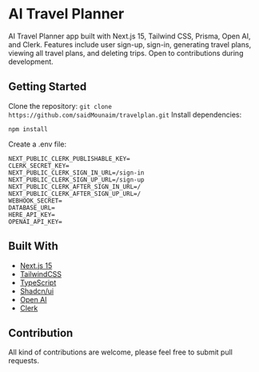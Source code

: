 # AI Travel Planner

AI Travel Planner app built with Next.js 15, Tailwind CSS, Prisma, Open AI, and Clerk. Features include user sign-up, sign-in, generating travel plans, viewing all travel plans, and deleting trips. Open to contributions during development.

## Getting Started

Clone the repository: `git clone https://github.com/saidMounaim/travelplan.git`
Install dependencies:

```
npm install
```

Create a .env file:

```
NEXT_PUBLIC_CLERK_PUBLISHABLE_KEY=
CLERK_SECRET_KEY=
NEXT_PUBLIC_CLERK_SIGN_IN_URL=/sign-in
NEXT_PUBLIC_CLERK_SIGN_UP_URL=/sign-up
NEXT_PUBLIC_CLERK_AFTER_SIGN_IN_URL=/
NEXT_PUBLIC_CLERK_AFTER_SIGN_UP_URL=/
WEBHOOK_SECRET=
DATABASE_URL=
HERE_API_KEY=
OPENAI_API_KEY=
```

## Built With

- [Next.js 15](https://nextjs.org/)
- [TailwindCSS](https://tailwindcss.com/)
- [TypeScript](https://www.typescriptlang.org/)
- [Shadcn/ui](https://ui.shadcn.com/)
- [Open AI](https://platform.openai.com/docs/overview)
- [Clerk](https://clerk.com/)

## Contribution

All kind of contributions are welcome, please feel free to submit pull requests.
